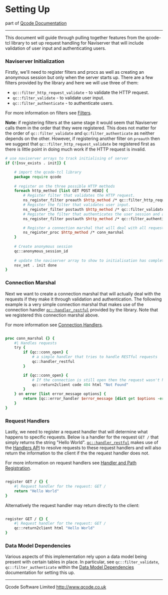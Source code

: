 Setting Up
========
part of [Qcode Documentation](index.md)

* * *

This document will guide through pulling together features from the qcode-tcl library to set up request handling for Naviserver that will include validation of user input and authenticating users. 

### Naviserver Initialization
Firstly, we'll need to register filters and procs as well as creating an anonymous session but only when the server starts up. There are a few filters provided by the library and here we will use three of them:

* `qc::filter_http_request_validate` - to validate the HTTP request.
* `qc::filter_validate` - to validate user input.
* `qc::filter_authenticate` - to authenticate users.

For more information on filters see [Filters].

**Note:** if registering filters at the same stage it would seem that Naviserver calls them in the order that they were registered. This does not matter for the order of `qc::filter_validate` and `qc:filter_authenticate` as neither depends on the other. However, if registering another filter on `preauth` then we suggest that `qc::filter_http_request_validate` be registered first as there is little point in doing much work if the HTTP request is invalid.

```tcl
# use naviserver arrays to track initialising of server
if {![nsv_exists . init]} {

    # import the qcode-tcl library
    package require qcode
    
    # register on the three possible HTTP methods
    foreach http_method [list GET POST HEAD] {
        # Register filter that validates the HTTP request.
        ns_register_filter preauth $http_method /* qc::filter_http_request_validate
        # Register the filter that validates user input.
        ns_register_filter postauth $http_method /* qc::filter_validate
        # Register the filter that authenticates the user session and authenticity token.
        ns_register_filter postauth $http_method /* qc::filter_authenticate

        # Register a connection marshal that will deal with all requests.
        ns_register_proc $http_method /* conn_marshal
    }
  
    # Create anonymous session
    qc::anonymous_session_id
    
    # update the naviserver array to show to initialisation has completed
    nsv_set . init done
}

```

### Connection Marshal
Next we want to create a connection marshal that will actually deal with the requests if they make it through validation and authentication. The following example is a very simple connection marshal that makes use of the connection handler [`qc::handler_restful`] provided by the library. Note that we registered this connection marshal above.

For more information see [Connection Handlers].

```tcl

proc conn_marshal {} {
    #| Handles requests
    try {
        if {qc::conn_open} {
            # a simple handler that tries to handle RESTful requests
            qc::handler_restful
        }

        if {qc::conn_open} {
            # If the connection is still open then the request wasn't handled by handler_restful
            qc::return2client code 404 html "Not Found"
        }
    } on error [list error_message options] {
        return [qc::error_handler $error_message [dict get $options -errorinfo] [dict get $options -errorcode]]
    }
}

```

### Request Handlers
Lastly, we need to register a request handler that will determine what happens to specific requests. Below is a handler for the request `GET /` that simply returns the string "Hello World". [`qc::handler_restful`] makes use of the [Handlers API] to resolve requests to these request handlers and will also return the information to the client if the the request handler does not.

For more information on request handlers see [Handler and Path Registration].

```tcl

register GET / {} {
    #| Request handler for the request: GET /
    return "Hello World"
}

```

Alternatively the request handler may return directly to the client:

```tcl

register GET / {} {
    #| Request handler for the request: GET /
    qc::return2client html "Hello World"
}
```

### Data Model Dependencies

Various aspects of this implementation rely upon a data model being present with certain tables in place. In particular, see `qc::filter_validate`, `qc::filter_authenticate` within the [Data Model Dependencies] documentation for setting this up.

* * *

Qcode Software Limited <http://www.qcode.co.uk>

[Filters]: filters.md
[Connection Handlers]: connection-handlers.md
[`qc::handler_restful`]: connection-handlers.md#handler_restful.md
[Handlers API]: handlers-api.md
[Handler and Path Registration]: registration.md
[Data Model Dependencies]: data-model-dependencies.md
